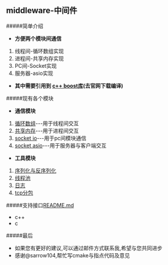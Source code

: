 middleware-中间件
------------------------

#####简单介绍
* **方便两个模块间通信**
 1. 线程间-循环数组实现
 2. 进程间-共享内存实现
 3. PC间-Socket实现
 4. 服务器-asio实现

* **其中需要引用到 [c++ boost库](http://www.boost.org/)(去官网下载编译)**


#####现有各个模块
* **通信模块**
 1. [循环数组](https://github.com/NingLeixueR/middleware/tree/master/src/middleware_base/loop_array)---用于线程间交互
 2. [共享内存](https://github.com/NingLeixueR/middleware/tree/master/src/middleware_base/shared_memory)---用于进程间交互
 3. [socket io](https://github.com/NingLeixueR/middleware/blob/master/src/middleware_base/socket_io)---用于pc间模块通信
 4. [socket asio](https://github.com/NingLeixueR/middleware/blob/master/src/middleware_base/socket_asio)---用于服务器与客户端交互

* **工具模块**
 1. [序列化与反序列化](https://github.com/NingLeixueR/middleware/tree/master/src/tools/serializecpp)
 2. [线程池](https://github.com/NingLeixueR/middleware/tree/master/src/tools/threadpool)
 3. [日志](https://github.com/NingLeixueR/middleware/tree/master/src/tools/logsys)
 4. [tcp分包](https://github.com/NingLeixueR/middleware/tree/master/src/tools/segmentation_pack)

#####支持接口[README.md](https://github.com/NingLeixueR/middleware/tree/master/src/middleware_base)
* c++
* c



#####最后
* 如果您有更好的建议,可以通过邮件方式联系我,希望与您共同进步
* 感谢@sarrow104,帮忙写cmake与指点代码及意见
